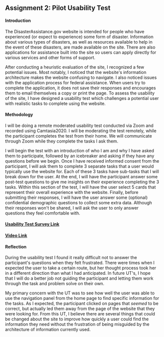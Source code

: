 ## Assignment 2: Pilot Usability Test

#### Introduction

The DisasterAssistance.gov website is intended for people who have experienced (or expect to experience) some form of disaster. Information about various types of disasters, as well as resources available to help in the event of these disasters, are made available on the site. There are also applications for assistance built into the site so users can apply directly for various services and other forms of support.

After conducting a heuristic evaluation of the site, I recognized a few potential issues. Most notably, I noticed that the website's information architecture makes the website confusing to navigate. I also noticed issues with the application process for federal assistance. When users try to complete the application, it does not save their responses and encourages them to email themselves a copy or print the page. To assess the usability of the site, I have designed a usability test which challenges a potential user with realistic tasks to complete using the website.

#### Methodology

I will be doing a remote moderated usability test conducted via Zoom and recorded using Camtasia2020. I will be moderating the test remotely, while the participant completes the test from their home. We will communicate through Zoom while they complete the tasks I ask them.

I will begin the test with an introduction of who I am and why I have asked them to participate, followed by an icebreaker and asking if they have any questions before we begin. Once I have received informed consent from the participant, I will ask them to complete 3 separate tasks that a user would typically use the website for. Each of these 3 tasks have sub-tasks that I will break down for the user. At the end, I will have the participant answer some post-test questions to give me insights on their experience completing the 3 tasks. Within this section of the test, I will have the user select 5 cards that represent their overall experience with the website. Finally, before submitting their responses, I will have the user answer some (optional) confidential demographic questions to collect some extra data. Although their responses won't be shared, I will ask the user to only answer questions they feel comfortable with.

#### [Usability Test Survey Link](https://forms.gle/qKXMq1hXscVLrmya6)

#### [Video Link](https://drive.google.com/file/d/15J6SP75-ZX01PrvW18furalc15ZkCQwq/view?usp=sharing)

#### Reflection
During the usability test I found it really difficult not to answer the participant's questions when they felt frustrated. There were times when I expected the user to take a certain route, but her thought process took her in a different direction than what I had anticipated. In future UT's, I hope that I will do a better job not guiding the participant and letting them work through the task and problem solve on their own.

My primary concern with the UT was to see how well the user was able to use the navigation panel from the home page to find specific information for the tasks. As I expected, the participant clicked on pages that *seemed* to be correct, but actually led them away from the page of the website that they were looking for. From this UT, I believe there are several things that could be changed about the site to improve how quickly a user could find the information they need without the frustration of being misguided by the architecture of information currently used.
